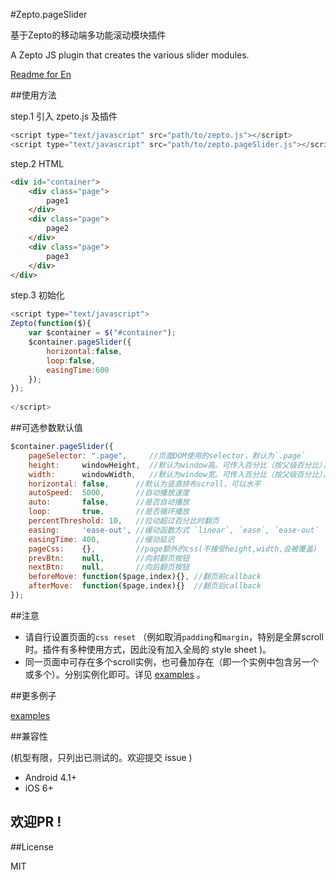 #Zepto.pageSlider

基于Zepto的移动端多功能滚动模块插件

A Zepto JS plugin that creates the various slider modules. 

[Readme for En](https://github.com/mc-zone/Zepto.pageSlider/tree/master/README.en.md/)


##使用方法

step.1 引入 zpeto.js 及插件

```js
<script type="text/javascript" src="path/to/zepto.js"></script>
<script type="text/javascript" src="path/to/zepto.pageSlider.js"></script>
```

step.2 HTML

```HTML
<div id="container">
	<div class="page">
        page1
    </div>
	<div class="page">
        page2
    </div>
	<div class="page">
        page3
    </div>
</div>

```

step.3 初始化

```js
<script type="text/javascript">
Zepto(function($){
    var $container = $("#container");
    $container.pageSlider({
        horizontal:false,
        loop:false,
        easingTime:600
    });
});
	
</script>
```


##可选参数默认值

```js
$container.pageSlider({
    pageSelector: ".page",     //页面DOM使用的selector，默认为`.page`
    height:     windowHeight,  //默认为window高。可传入百分比（按父级百分比），或 px 值
    width:      windowWidth,   //默认为window宽。可传入百分比（按父级百分比），或 px 值
    horizontal: false,      //默认为竖直排布scroll，可以水平
    autoSpeed:  5000,       //自动播放速度
    auto:       false,      //是否自动播放
    loop:       true,       //是否循环播放
    percentThreshold: 10,   //拉动超过百分比时翻页
    easing:     'ease-out', //缓动函数方式 `linear`, `ease`, `ease-out`
    easingTime: 400,        //缓动延迟
    pageCss:    {},         //page额外的css(不接受height,width,会被覆盖)
    prevBtn:    null,       //向前翻页按钮
    nextBtn:    null,       //向后翻页按钮
    beforeMove: function($page,index){}, //翻页前callback
    afterMove:  function($page,index){}  //翻页后callback
});
```

##注意

- 请自行设置页面的`css reset` （例如取消`padding`和`margin`，特别是全屏scroll时。插件有多种使用方式，因此没有加入全局的 style sheet )。 
- 同一页面中可存在多个scroll实例，也可叠加存在（即一个实例中包含另一个或多个）。分别实例化即可。详见 [examples](https://github.com/mc-zone/Zepto.pageSlider/tree/master/examples/) 。

##更多例子

[examples](https://github.com/mc-zone/Zepto.pageSlider/tree/master/examples/)


##兼容性

(机型有限，只列出已测试的。欢迎提交 issue )
- Android 4.1+
- iOS 6+

## 欢迎PR !

##License

MIT
